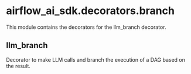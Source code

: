 # airflow_ai_sdk.decorators.branch

This module contains the decorators for the llm_branch decorator.

## llm_branch

Decorator to make LLM calls and branch the execution of a DAG based on the result.

